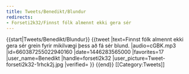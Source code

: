 ```yaml
---
title: Tweets/Benedikt/Blundur
redirects:
- Forseti2k32/Finnst fólk almennt ekki gera sér
---
```


{{start|Tweets/Benedikt/Blundur}}
{{tweet
|text=Finnst fólk almennt ekki gera sér grein fyrir mikilvægi þess að fá sér blund.
|audio=cGBK.mp3
|id=660387255022940160
|date=1446283565000
|favorites=17
|user_name=Benedikt
|handle=forseti2k32
|user_picture=Tweet-forseti2k32-1rhck2j.jpg
|verified=
}}
{{end}}<noinclude>
[[Category:Tweets]]
</noinclude>